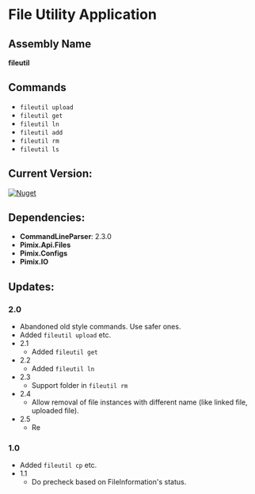 File Utility Application
===

Assembly Name
---
**fileutil**

Commands
---
- `fileutil upload`
- `fileutil get`
- `fileutil ln`
- `fileutil add`
- `fileutil rm`
- `fileutil ls`

Current Version:
---
[![Nuget](https://img.shields.io/nuget/v/Pimix.Apps.FileUtil.svg)](http://nuget.org/packages/Pimix.Apps.FileUtil)

Dependencies:
---
- **CommandLineParser**: 2.3.0
- **Pimix.Api.Files**
- **Pimix.Configs**
- **Pimix.IO**

Updates:
---
### 2.0
- Abandoned old style commands. Use safer ones.
- Added `fileutil upload` etc.
- 2.1
  - Added `fileutil get`
- 2.2
  - Added `fileutil ln`
- 2.3
  - Support folder in `fileutil rm`
- 2.4
  - Allow removal of file instances with different name (like linked file, uploaded file).
- 2.5
  - Re

### 1.0
- Added `fileutil cp` etc.
- 1.1
  - Do precheck based on FileInformation's status.
